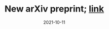 ---
title: 'New arXiv preprint; [link](https://harold-berjamin.github.io/publication/2021-10-08-arxiv)'
date: 2021-10-11
permalink: /posts/2021-10-11-post2
collection: news
---